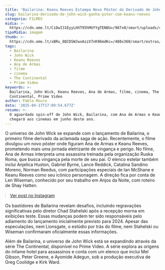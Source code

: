 ```yaml
---
title: 'Bailarina: Keanu Reeves Estampa Novo Pôster do Derivado de John Wick'
slug: bailarina-derivado-de-john-wick-ganha-pster-com-keanu-reeves
categoria: FILMES
midia: >-
  https://cdn.ome.lt/CiDwI31EyyLHXT95hMUYYgTEN8U=/987x0/smart/uploads/conteudo/fotos/OMELETE_CAPA_-_2025-04-17T131916.082.png
tipoMidia: imagem
thumb: >-
  https://cdn.ome.lt/xBRu_8QCDSWJwxAzzX7nK96mdKc=/480x360/smart/extras/conteudos/omelete_THUMB_-_2025-04-17T131848.912.png
tags:
  - Bailarina
  - John Wick
  - Keanu Reeves
  - Ana de Armas
  - filme
  - cinema
  - The Continental
  - Prime Video
keywords: >-
  Bailarina, John Wick, Keanu Reeves, Ana de Armas, filme, cinema, The
  Continental, Prime Video
author: Pablo Moura
data: '2025-04-17T17:09:54.677Z'
resumo: >-
  O aguardado spin-off de John Wick, Bailarina, com Ana de Armas e Keanu Reeves,
  chegará aos cinemas em junho deste ano.
---
```


O universo de John Wick se expande com o lançamento de Bailarina, o primeiro filme derivado da aclamada saga de ação. Recentemente, o filme divulgou um novo pôster onde figuram Ana de Armas e Keanu Reeves, prometendo mais uma jornada eletrizante de vingança e perigo. No filme, Ana de Armas interpreta uma assassina treinada pela organização Ruska Roma, que busca vingança pela morte de seu pai. O elenco estelar também inclui Anjelica Huston, Gabriel Byrne, Lance Reddick, Catalina Sandino Moreno, Norman Reedus, com participações especiais de Ian McShane e Keanu Reeves como seu icônico personagem. A direção fica por conta de Len Wiseman, conhecido por seu trabalho em Anjos da Noite, com roteiro de Shay Hatten.

<blockquote class="instagram-media" data-instgrm-permalink="https://www.instagram.com/p/DIjbsHup2Bf/" data-instgrm-version="14" style="width:100%; max-width:540px; margin:1rem auto;"><a href="https://www.instagram.com/p/DIjbsHup2Bf/">Ver post no Instagram</a></blockquote>

Os bastidores de Bailarina revelam desafios, incluindo regravações significativas pelo diretor Chad Stahelski após a recepção morna em exibições teste. Essas mudanças podem ter sido responsáveis pelo adiamento do lançamento inicialmente previsto para 2024. Apesar das especulações, nem Lionsgate, o estúdio por trás do filme, nem Stahelski ou Wiseman confirmaram oficialmente essas informações.

Além de Bailarina, o universo de John Wick está se expandindo através da série The Continental, disponível no Prime Video. A série explora as origens do infame hotel para assassinos e conta com um elenco que inclui Mel Gibson, Peter Greene, e Ayomide Adegun, sob a produção executiva de Greg Coolidge e Kirk Ward.
